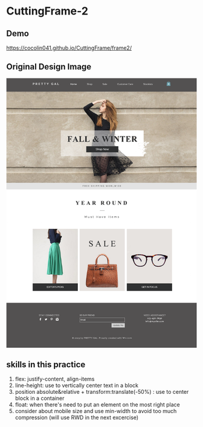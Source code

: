 # CuttingFrame-2

## Demo
https://cocolin041.github.io/CuttingFrame/frame2/

## Original Design Image
![design](Template_2.png)

## skills in this practice
1. flex: justify-content, align-items
2. line-height: use to vertically center text in a block
3. position absolute&relative + transform:translate(-50%) : use to center block in a container
4. float: when there's need to put an element on the most right place
5. consider about mobile size and use min-width to avoid too much compression (will use RWD in the next excercise)
